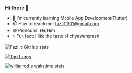 ### Hi there 👋

<!--
**fazilmd11/fazilmd11** is a ✨ _special_ ✨ repository because its `README.md` (this file) appears on your GitHub profile.

Here are some ideas to get you started:

- 🔭 I’m currently working on 
- 🌱 I’m currently learning Mobile App Development(Flutter)
- 👯 I’m looking to collaborate on ...
- 🤔 I’m looking for help with ...
- 💬 Ask me about ...
- 📫 How to reach me: fazil11301@gmail.com
- 😄 Pronouns: He/Him
- ⚡ Interests: Hip-hop, Cinema, Gaming.
-->
- 🌱 I’m currently learning Mobile App Development(Flutter)
- 📫 How to reach me: fazil11301@gmail.com
- 😄 Pronouns: He/Him
- ⚡ Fun fact: I like the taste of chyawanprash

<!-- [![Fazil's GitHub stats](https://github-readme-stats.vercel.app/api?username=fazilmd11)](https://github.com/fazilmd11/github-readme-stats) -->
![Fazil's GitHub stats](https://github-readme-stats.vercel.app/api?username=fazilmd11&show_icons=true&theme=tokyonight)

[![Top Langs](https://github-readme-stats.vercel.app/api/top-langs/?username=fazilmd11)](https://github.com/anuraghazra/github-readme-stats)

[![willianrod's wakatime stats](https://github-readme-stats.vercel.app/api/wakatime?username=fazilmd11)](https://github.com/anuraghazra/github-readme-stats)
